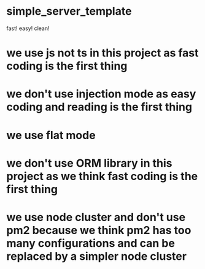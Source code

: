 # simple_server_template
fast! easy! clean! 

# we use js not ts in this project as fast coding is the first thing
# we don't use injection mode as easy coding and reading is the first thing
# we use flat mode 
# we don't use ORM library in this project as we think fast coding is the first thing
# we use node cluster and don't use pm2 because we think pm2 has too many configurations and can be replaced by a simpler node cluster



